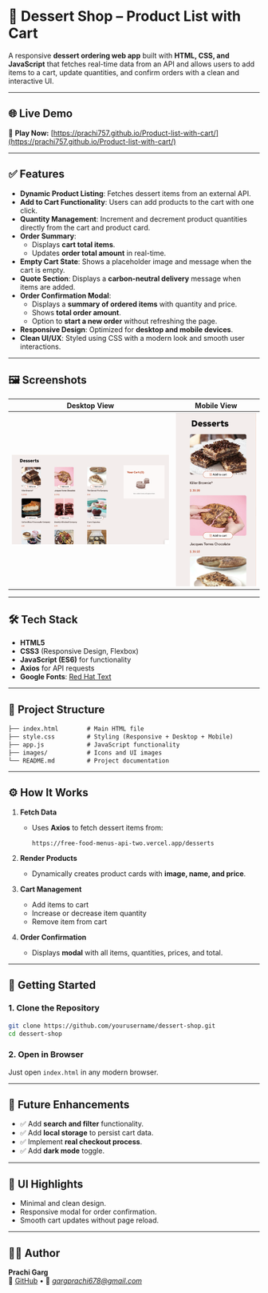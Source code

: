 # 🍨 Dessert Shop – Product List with Cart

A responsive **dessert ordering web app** built with **HTML, CSS, and JavaScript** that fetches real-time data from an API and allows users to add items to a cart, update quantities, and confirm orders with a clean and interactive UI.

---

## 🌐 Live Demo
🔗 **Play Now:** [https://prachi757.github.io/Product-list-with-cart/](https://prachi757.github.io/Product-list-with-cart/)

---

## ✅ Features

- **Dynamic Product Listing**: Fetches dessert items from an external API.
- **Add to Cart Functionality**: Users can add products to the cart with one click.
- **Quantity Management**: Increment and decrement product quantities directly from the cart and product card.
- **Order Summary**:
  - Displays **cart total items**.
  - Updates **order total amount** in real-time.
- **Empty Cart State**: Shows a placeholder image and message when the cart is empty.
- **Quote Section**: Displays a **carbon-neutral delivery** message when items are added.
- **Order Confirmation Modal**:
  - Displays a **summary of ordered items** with quantity and price.
  - Shows **total order amount**.
  - Option to **start a new order** without refreshing the page.
- **Responsive Design**: Optimized for **desktop and mobile devices**.
- **Clean UI/UX**: Styled using CSS with a modern look and smooth user interactions.

---

## 🖼️ Screenshots

| Desktop View | Mobile View |
|-------------|-------------|
| ![Desktop View](images/desktop-sample.png) | ![Mobile View](images/mobile-sample.png) |

---

## 🛠️ Tech Stack

- **HTML5**
- **CSS3** (Responsive Design, Flexbox)
- **JavaScript (ES6)** for functionality
- **Axios** for API requests
- **Google Fonts**: [Red Hat Text](https://fonts.google.com/specimen/Red+Hat+Text)

---

## 📂 Project Structure

```
├── index.html        # Main HTML file
├── style.css         # Styling (Responsive + Desktop + Mobile)
├── app.js            # JavaScript functionality
├── images/           # Icons and UI images
└── README.md         # Project documentation
```

---

## ⚙️ How It Works

1. **Fetch Data**  
   - Uses **Axios** to fetch dessert items from:
     ```
     https://free-food-menus-api-two.vercel.app/desserts
     ```

2. **Render Products**  
   - Dynamically creates product cards with **image, name, and price**.

3. **Cart Management**  
   - Add items to cart  
   - Increase or decrease item quantity  
   - Remove item from cart  

4. **Order Confirmation**  
   - Displays **modal** with all items, quantities, prices, and total.

---

## 🚀 Getting Started

### 1. Clone the Repository
```bash
git clone https://github.com/yourusername/dessert-shop.git
cd dessert-shop
```

### 2. Open in Browser
Just open `index.html` in any modern browser.

---

## 📌 Future Enhancements

- ✅ Add **search and filter** functionality.
- ✅ Add **local storage** to persist cart data.
- ✅ Implement **real checkout process**.
- ✅ Add **dark mode** toggle.

---

## 🎨 UI Highlights

- Minimal and clean design.
- Responsive modal for order confirmation.
- Smooth cart updates without page reload.

---


## 👩‍💻 Author
**Prachi Garg**  
💼 [GitHub](https://github.com/prachi757) • 📧 *gargprachi678@gmail.com*  

